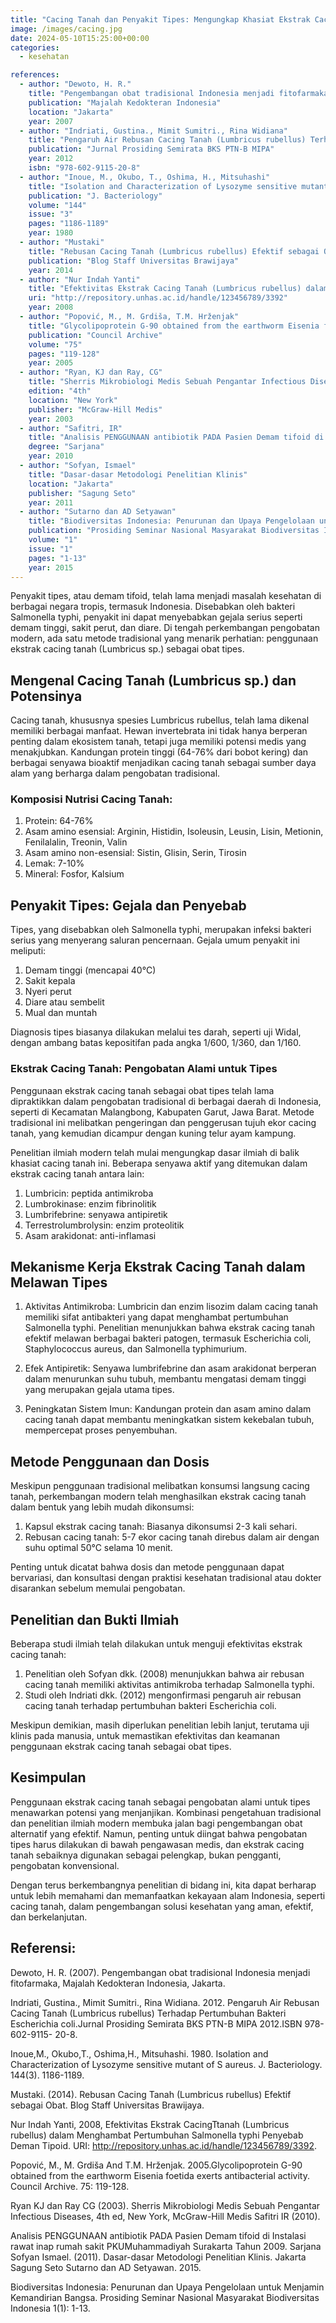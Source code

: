 ```yaml
---
title: "Cacing Tanah dan Penyakit Tipes: Mengungkap Khasiat Ekstrak Cacing Tanah dalam Pengobatan Alami"
image: /images/cacing.jpg
date: 2024-05-10T15:25:00+00:00
categories:
  - kesehatan

references:
  - author: "Dewoto, H. R."
    title: "Pengembangan obat tradisional Indonesia menjadi fitofarmaka"
    publication: "Majalah Kedokteran Indonesia"
    location: "Jakarta"
    year: 2007
  - author: "Indriati, Gustina., Mimit Sumitri., Rina Widiana"
    title: "Pengaruh Air Rebusan Cacing Tanah (Lumbricus rubellus) Terhadap Pertumbuhan Bakteri Escherichia coli"
    publication: "Jurnal Prosiding Semirata BKS PTN-B MIPA"
    year: 2012
    isbn: "978-602-9115-20-8"
  - author: "Inoue, M., Okubo, T., Oshima, H., Mitsuhashi"
    title: "Isolation and Characterization of Lysozyme sensitive mutant of S. aureus"
    publication: "J. Bacteriology"
    volume: "144"
    issue: "3"
    pages: "1186-1189"
    year: 1980
  - author: "Mustaki"
    title: "Rebusan Cacing Tanah (Lumbricus rubellus) Efektif sebagai Obat"
    publication: "Blog Staff Universitas Brawijaya"
    year: 2014
  - author: "Nur Indah Yanti"
    title: "Efektivitas Ekstrak Cacing Tanah (Lumbricus rubellus) dalam Menghambat Pertumbuhan Salmonella typhi Penyebab Demam Tifoid"
    uri: "http://repository.unhas.ac.id/handle/123456789/3392"
    year: 2008
  - author: "Popović, M., M. Grdiša, T.M. Hrženjak"
    title: "Glycolipoprotein G-90 obtained from the earthworm Eisenia foetida exerts antibacterial activity"
    publication: "Council Archive"
    volume: "75"
    pages: "119-128"
    year: 2005
  - author: "Ryan, KJ dan Ray, CG"
    title: "Sherris Mikrobiologi Medis Sebuah Pengantar Infectious Diseases"
    edition: "4th"
    location: "New York"
    publisher: "McGraw-Hill Medis"
    year: 2003
  - author: "Safitri, IR"
    title: "Analisis PENGGUNAAN antibiotik PADA Pasien Demam tifoid di Instalasi rawat inap rumah sakit PKU Muhammadiyah Surakarta Tahun 2009"
    degree: "Sarjana"
    year: 2010
  - author: "Sofyan, Ismael"
    title: "Dasar-dasar Metodologi Penelitian Klinis"
    location: "Jakarta"
    publisher: "Sagung Seto"
    year: 2011
  - author: "Sutarno dan AD Setyawan"
    title: "Biodiversitas Indonesia: Penurunan dan Upaya Pengelolaan untuk Menjamin Kemandirian Bangsa"
    publication: "Prosiding Seminar Nasional Masyarakat Biodiversitas Indonesia"
    volume: "1"
    issue: "1"
    pages: "1-13"
    year: 2015
---
```


Penyakit tipes, atau demam tifoid, telah lama menjadi masalah kesehatan di berbagai negara tropis, termasuk Indonesia. Disebabkan oleh bakteri Salmonella typhi, penyakit ini dapat menyebabkan gejala serius seperti demam tinggi, sakit perut, dan diare. Di tengah perkembangan pengobatan modern, ada satu metode tradisional yang menarik perhatian: penggunaan ekstrak cacing tanah (Lumbricus sp.) sebagai obat tipes.

## Mengenal Cacing Tanah (Lumbricus sp.) dan Potensinya

Cacing tanah, khususnya spesies Lumbricus rubellus, telah lama dikenal memiliki berbagai manfaat. Hewan invertebrata ini tidak hanya berperan penting dalam ekosistem tanah, tetapi juga memiliki potensi medis yang menakjubkan. Kandungan protein tinggi (64-76% dari bobot kering) dan berbagai senyawa bioaktif menjadikan cacing tanah sebagai sumber daya alam yang berharga dalam pengobatan tradisional.

### Komposisi Nutrisi Cacing Tanah:

1.  Protein: 64-76% 
2.  Asam amino esensial: Arginin, Histidin, Isoleusin, Leusin, Lisin, Metionin, Fenilalalin, Treonin, Valin
3.  Asam amino non-esensial: Sistin, Glisin, Serin, Tirosin
4.  Lemak: 7-10%
5.  Mineral: Fosfor, Kalsium
    

## Penyakit Tipes: Gejala dan Penyebab

Tipes, yang disebabkan oleh Salmonella typhi, merupakan infeksi bakteri serius yang menyerang saluran pencernaan. Gejala umum penyakit ini meliputi:

1.  Demam tinggi (mencapai 40°C)
2.  Sakit kepala
3.  Nyeri perut
4.  Diare atau sembelit
5.  Mual dan muntah
    

Diagnosis tipes biasanya dilakukan melalui tes darah, seperti uji Widal, dengan ambang batas kepositifan pada angka 1/600, 1/360, dan 1/160.

### Ekstrak Cacing Tanah: Pengobatan Alami untuk Tipes

Penggunaan ekstrak cacing tanah sebagai obat tipes telah lama dipraktikkan dalam pengobatan tradisional di berbagai daerah di Indonesia, seperti di Kecamatan Malangbong, Kabupaten Garut, Jawa Barat. Metode tradisional ini melibatkan pengeringan dan penggerusan tujuh ekor cacing tanah, yang kemudian dicampur dengan kuning telur ayam kampung.

Penelitian ilmiah modern telah mulai mengungkap dasar ilmiah di balik khasiat cacing tanah ini. Beberapa senyawa aktif yang ditemukan dalam ekstrak cacing tanah antara lain:

1.  Lumbricin: peptida antimikroba 
2.  Lumbrokinase: enzim fibrinolitik
3.  Lumbrifebrine: senyawa antipiretik
4.  Terrestrolumbrolysin: enzim proteolitik
5.  Asam arakidonat: anti-inflamasi
    

## Mekanisme Kerja Ekstrak Cacing Tanah dalam Melawan Tipes

1.  Aktivitas Antimikroba: Lumbricin dan enzim lisozim dalam cacing tanah memiliki sifat antibakteri yang dapat menghambat pertumbuhan Salmonella typhi. Penelitian menunjukkan bahwa ekstrak cacing tanah efektif melawan berbagai bakteri patogen, termasuk Escherichia coli, Staphylococcus aureus, dan Salmonella typhimurium.
    
2.  Efek Antipiretik: Senyawa lumbrifebrine dan asam arakidonat berperan dalam menurunkan suhu tubuh, membantu mengatasi demam tinggi yang merupakan gejala utama tipes.
    
3.  Peningkatan Sistem Imun: Kandungan protein dan asam amino dalam cacing tanah dapat membantu meningkatkan sistem kekebalan tubuh, mempercepat proses penyembuhan.
    

## Metode Penggunaan dan Dosis

Meskipun penggunaan tradisional melibatkan konsumsi langsung cacing tanah, perkembangan modern telah menghasilkan ekstrak cacing tanah dalam bentuk yang lebih mudah dikonsumsi:

1.  Kapsul ekstrak cacing tanah: Biasanya dikonsumsi 2-3 kali sehari.
2.  Rebusan cacing tanah: 5-7 ekor cacing tanah direbus dalam air dengan suhu optimal 50°C selama 10 menit.
    

Penting untuk dicatat bahwa dosis dan metode penggunaan dapat bervariasi, dan konsultasi dengan praktisi kesehatan tradisional atau dokter disarankan sebelum memulai pengobatan.

## Penelitian dan Bukti Ilmiah

Beberapa studi ilmiah telah dilakukan untuk menguji efektivitas ekstrak cacing tanah:

1.  Penelitian oleh Sofyan dkk. (2008) menunjukkan bahwa air rebusan cacing tanah memiliki aktivitas antimikroba terhadap Salmonella typhi.
2.  Studi oleh Indriati dkk. (2012) mengonfirmasi pengaruh air rebusan cacing tanah terhadap pertumbuhan bakteri Escherichia coli.
    

Meskipun demikian, masih diperlukan penelitian lebih lanjut, terutama uji klinis pada manusia, untuk memastikan efektivitas dan keamanan penggunaan ekstrak cacing tanah sebagai obat tipes.

## Kesimpulan

Penggunaan ekstrak cacing tanah sebagai pengobatan alami untuk tipes menawarkan potensi yang menjanjikan. Kombinasi pengetahuan tradisional dan penelitian ilmiah modern membuka jalan bagi pengembangan obat alternatif yang efektif. Namun, penting untuk diingat bahwa pengobatan tipes harus dilakukan di bawah pengawasan medis, dan ekstrak cacing tanah sebaiknya digunakan sebagai pelengkap, bukan pengganti, pengobatan konvensional.

Dengan terus berkembangnya penelitian di bidang ini, kita dapat berharap untuk lebih memahami dan memanfaatkan kekayaan alam Indonesia, seperti cacing tanah, dalam pengembangan solusi kesehatan yang aman, efektif, dan berkelanjutan.

## Referensi:


Dewoto, H. R. (2007). Pengembangan obat tradisional Indonesia menjadi fitofarmaka, Majalah Kedokteran
Indonesia, Jakarta.

Indriati, Gustina., Mimit Sumitri., Rina Widiana. 2012. Pengaruh Air Rebusan Cacing Tanah (Lumbricus
rubellus) Terhadap Pertumbuhan Bakteri Escherichia coli.Jurnal Prosiding Semirata BKS PTN-B MIPA
2012.ISBN 978-602-9115- 20-8.

Inoue,M., Okubo,T., Oshima,H., Mitsuhashi. 1980. Isolation and Characterization of Lysozyme sensitive
mutant of S aureus. J. Bacteriology. 144(3). 1186-1189.

Mustaki. (2014). Rebusan Cacing Tanah (Lumbricus rubellus) Efektif sebagai Obat. Blog Staff Universitas
Brawijaya.

Nur Indah Yanti, 2008, Efektivitas Ekstrak CacingTtanah (Lumbricus rubellus) dalam Menghambat
Pertumbuhan Salmonella typhi Penyebab Deman Tipoid. URI: http://repository.unhas.ac.id/handle/123456789/3392.

Popović, M., M. Grdiša And T.M. Hrženjak. 2005.Glycolipoprotein G-90 obtained from the earthworm
Eisenia foetida exerts antibacterial activity. Council Archive. 75: 119-128.

Ryan KJ dan Ray CG (2003). Sherris Mikrobiologi Medis Sebuah Pengantar Infectious Diseases, 4th ed, New
York, McGraw-Hill Medis Safitri IR (2010). 

Analisis PENGGUNAAN antibiotik PADA Pasien Demam tifoid di Instalasi rawat inap rumah sakit PKUMuhammadiyah Surakarta Tahun 2009. Sarjana Sofyan Ismael. (2011). Dasar-dasar Metodologi Penelitian Klinis. Jakarta Sagung Seto
Sutarno dan AD Setyawan. 2015. 

Biodiversitas Indonesia: Penurunan dan Upaya Pengelolaan untuk Menjamin
Kemandirian Bangsa. Prosiding Seminar Nasional Masyarakat Biodiversitas Indonesia 1(1): 1-13.